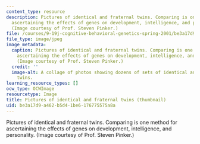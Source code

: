 ```yaml
---
content_type: resource
description: Pictures of identical and fraternal twins. Comparing is one method for
  ascertaining the effects of genes on development, intelligence, and personality.
  (Image courtesy of Prof. Steven Pinker.)
file: /courses/9-19j-cognitive-behavioral-genetics-spring-2001/be3a17d9a462b5d41be6176775575a8a_9-19js01-th.jpg
file_type: image/jpeg
image_metadata:
  caption: Pictures of identical and fraternal twins. Comparing is one method for
    ascertaining the effects of genes on development, intelligence, and personality.
    (Image courtesy of Prof. Steven Pinker.)
  credit: ''
  image-alt: A collage of photos showing dozens of sets of identical and fraternal
    twins.
learning_resource_types: []
ocw_type: OCWImage
resourcetype: Image
title: Pictures of identical and fraternal twins (thumbnail)
uid: be3a17d9-a462-b5d4-1be6-176775575a8a
---
```

Pictures of identical and fraternal twins. Comparing is one method for ascertaining the effects of genes on development, intelligence, and personality. (Image courtesy of Prof. Steven Pinker.)

